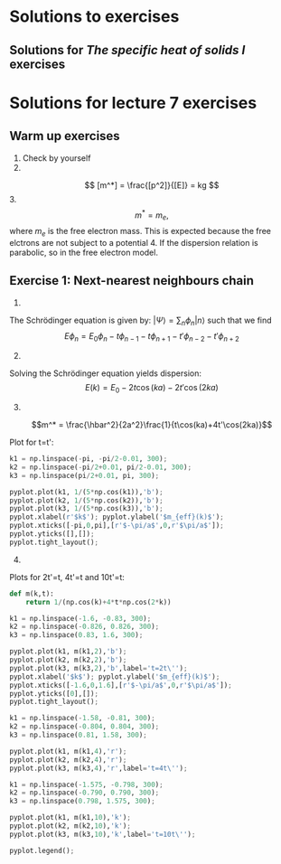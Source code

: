 # Solutions to exercises

## Solutions for _The specific heat of solids I_ exercises

# Solutions for lecture 7 exercises

## Warm up exercises
1. Check by yourself
2.
$$
[m^*] = \frac{[p^2]}{[E]} = kg
$$
3.
$$
m^* = m_e,
$$
where $m_e$ is the free electron mass. This is expected because the free elctrons are not subject to a potential
4. If the dispersion relation is parabolic, so in the free electron model.

## Exercise 1: Next-nearest neighbours chain

1.

The Schrödinger equation is given by: $|\Psi\rangle = \sum_n \phi_n |n\rangle$ such that we find $$ E\phi_n = E_0\phi_n - t\phi_{n-1} - t\phi_{n+1} - t'\phi_{n-2} - t'\phi_{n+2}$$

2.

Solving the Schrödinger equation yields dispersion: $$E(k) = E_0 -2t\cos(ka) -2t'\cos(2ka)$$

3.

$$m^* = \frac{\hbar^2}{2a^2}\frac{1}{t\cos(ka)+4t'\cos(2ka)}$$

Plot for t=t':

```python
k1 = np.linspace(-pi, -pi/2-0.01, 300);
k2 = np.linspace(-pi/2+0.01, pi/2-0.01, 300);
k3 = np.linspace(pi/2+0.01, pi, 300);

pyplot.plot(k1, 1/(5*np.cos(k1)),'b');
pyplot.plot(k2, 1/(5*np.cos(k2)),'b');
pyplot.plot(k3, 1/(5*np.cos(k3)),'b');
pyplot.xlabel(r'$k$'); pyplot.ylabel('$m_{eff}(k)$');
pyplot.xticks([-pi,0,pi],[r'$-\pi/a$',0,r'$\pi/a$']);
pyplot.yticks([],[]);
pyplot.tight_layout();
```

4.

Plots for 2t'=t, 4t'=t and 10t'=t:

```python
def m(k,t):
    return 1/(np.cos(k)+4*t*np.cos(2*k))

k1 = np.linspace(-1.6, -0.83, 300);
k2 = np.linspace(-0.826, 0.826, 300);
k3 = np.linspace(0.83, 1.6, 300);

pyplot.plot(k1, m(k1,2),'b');
pyplot.plot(k2, m(k2,2),'b');
pyplot.plot(k3, m(k3,2),'b',label='t=2t\'');
pyplot.xlabel('$k$'); pyplot.ylabel('$m_{eff}(k)$');
pyplot.xticks([-1.6,0,1.6],[r'$-\pi/a$',0,r'$\pi/a$']);
pyplot.yticks([0],[]);
pyplot.tight_layout();

k1 = np.linspace(-1.58, -0.81, 300);
k2 = np.linspace(-0.804, 0.804, 300);
k3 = np.linspace(0.81, 1.58, 300);

pyplot.plot(k1, m(k1,4),'r');
pyplot.plot(k2, m(k2,4),'r');
pyplot.plot(k3, m(k3,4),'r',label='t=4t\'');

k1 = np.linspace(-1.575, -0.798, 300);
k2 = np.linspace(-0.790, 0.790, 300);
k3 = np.linspace(0.798, 1.575, 300);

pyplot.plot(k1, m(k1,10),'k');
pyplot.plot(k2, m(k2,10),'k');
pyplot.plot(k3, m(k3,10),'k',label='t=10t\'');

pyplot.legend();
```
